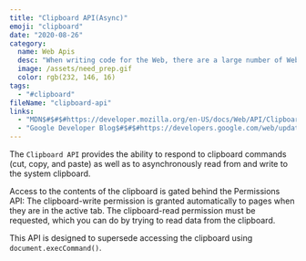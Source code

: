 ```yaml
---
title: "Clipboard API(Async)"
emoji: "clipboard"
date: "2020-08-26"
category:
  name: Web Apis
  desc: "When writing code for the Web, there are a large number of Web APIs available. Web APIs are typically used with JavaScript, although this doesn't always have to be the case."
  image: /assets/need_prep.gif
  color: rgb(232, 146, 16)
tags:
  - "#clipboard"
fileName: "clipboard-api"
links: 
  - "MDN$#$#$#https://developer.mozilla.org/en-US/docs/Web/API/Clipboard_API"
  - "Google Developer Blog$#$#$#https://developers.google.com/web/updates/2018/03/clipboardapi"
---
```

The `Clipboard API` provides the ability to respond to clipboard commands (cut, copy, and paste) as well as to asynchronously read from and write to the system clipboard. 

Access to the contents of the clipboard is gated behind the Permissions API: The clipboard-write permission is granted automatically to pages when they are in the active tab. The clipboard-read permission must be requested, which you can do by trying to read data from the clipboard.

This API is designed to supersede accessing the clipboard using `document.execCommand()`.